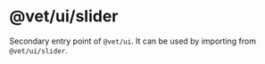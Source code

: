 # @vet/ui/slider

Secondary entry point of `@vet/ui`. It can be used by importing from `@vet/ui/slider`.
